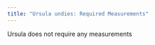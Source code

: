 ```yaml
---
title: "Ursula undies: Required Measurements"
---
```


<Note>
Ursula does not require any measurements
</Note>

